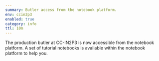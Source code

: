 ```yaml
---
summary: Butler access from the notebook platform.
env: ccin2p3
enabled: true
category: info
ttl: 10m
---
```


The production butler at CC-IN2P3 is now accessible from the notebook platform. 
A set of tutorial notebooks is available within the notebook platform to help you. 
